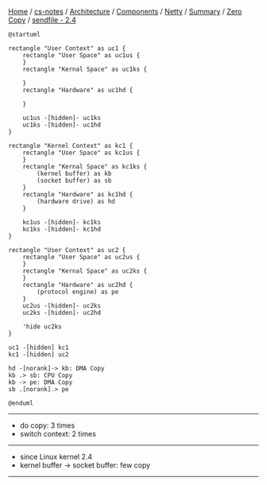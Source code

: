 [Home](https://mengxianbin.github.io) /
[cs-notes](https://mengxianbin.github.io/cs-notes/site) /
[Architecture](https://mengxianbin.github.io/cs-notes/site/Architecture) /
[Components](https://mengxianbin.github.io/cs-notes/site/Architecture/Components) /
[Netty](https://mengxianbin.github.io/cs-notes/site/Architecture/Components/Netty) /
[Summary](https://mengxianbin.github.io/cs-notes/site/Architecture/Components/Netty/Summary) /
[Zero Copy](https://mengxianbin.github.io/cs-notes/site/Architecture/Components/Netty/Summary/Zero%20Copy) /
[sendfile - 2.4](https://mengxianbin.github.io/cs-notes/site/Architecture/Components/Netty/Summary/Zero%20Copy/sendfile%20-%202.4)

```plantuml
@startuml

rectangle "User Context" as uc1 {
    rectangle "User Space" as uc1us {
    }
    rectangle "Kernal Space" as uc1ks {
        
    }
    rectangle "Hardware" as uc1hd {
        
    }

    uc1us -[hidden]- uc1ks
    uc1ks -[hidden]- uc1hd
}

rectangle "Kernel Context" as kc1 {
    rectangle "User Space" as kc1us {
    }
    rectangle "Kernal Space" as kc1ks {
        (kernel buffer) as kb
        (socket buffer) as sb
    }
    rectangle "Hardware" as kc1hd {
        (hardware drive) as hd
    }

    kc1us -[hidden]- kc1ks
    kc1ks -[hidden]- kc1hd
}

rectangle "User Context" as uc2 {
    rectangle "User Space" as uc2us {
    }
    rectangle "Kernal Space" as uc2ks {
    }
    rectangle "Hardware" as uc2hd {
        (protocol engine) as pe
    }
    uc2us -[hidden]- uc2ks
    uc2ks -[hidden]- uc2hd

    'hide uc2ks
}

uc1 -[hidden] kc1
kc1 -[hidden] uc2

hd -[norank]-> kb: DMA Copy
kb .> sb: CPU Copy
kb -> pe: DMA Copy
sb .[norank].> pe

@enduml
```

---

* do copy: 3 times
* switch context: 2 times

---

* since Linux kernel 2.4
* kernel buffer -> socket buffer: few copy

---
